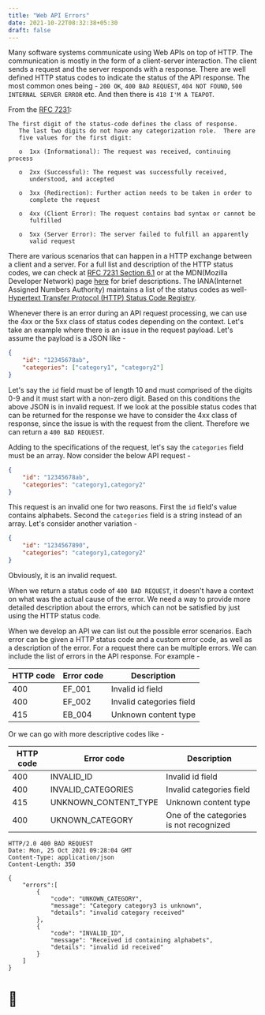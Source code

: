 ```yaml
---
title: "Web API Errors"
date: 2021-10-22T08:32:38+05:30
draft: false
---
```


Many software systems communicate using Web APIs on top of HTTP. The communication is mostly in the form of a client-server interaction. The client sends a request and the server responds with a response. There are well defined HTTP status codes to indicate the status of the API response. The most common ones being - `200 OK`, `400 BAD REQUEST`, `404 NOT FOUND`, `500 INTERNAL SERVER ERROR` etc. And then there is `418 I'M A TEAPOT`.

From the [RFC 7231](https://datatracker.ietf.org/doc/html/rfc7231#section-6):
```
The first digit of the status-code defines the class of response.
   The last two digits do not have any categorization role.  There are
   five values for the first digit:

   o  1xx (Informational): The request was received, continuing process

   o  2xx (Successful): The request was successfully received,
      understood, and accepted

   o  3xx (Redirection): Further action needs to be taken in order to
      complete the request

   o  4xx (Client Error): The request contains bad syntax or cannot be
      fulfilled

   o  5xx (Server Error): The server failed to fulfill an apparently
      valid request
```

There are various scenarios that can happen in a HTTP exchange between a client and a server. For a full list and description of the HTTP status codes, we can check at [RFC 7231 Section 6.1](https://datatracker.ietf.org/doc/html/rfc7231#section-6.1) or at the MDN(Mozilla Developer Network) page [here](https://developer.mozilla.org/en-US/docs/Web/HTTP/Status) for brief descriptions. The IANA(Internet Assigned Numbers Authority) maintains a list of the status codes as well- [Hypertext Transfer Protocol (HTTP) Status Code Registry](https://www.iana.org/assignments/http-status-codes/http-status-codes.xhtml).

Whenever there is an error during an API request processing, we can use the 4xx or the 5xx class of status codes depending on the context. Let's take an example where there is an issue in the request payload. Let's assume the payload is a JSON like -
```JSON
{
    "id": "12345678ab",
    "categories": ["category1", "category2"]
}
```
Let's say the `id` field must be of length 10 and must comprised of the digits 0-9 and it must start with a non-zero digit. Based on this conditions the above JSON is in invalid request. If we look at the possible status codes that can be returned for the response we have to consider the 4xx class of response, since the issue is with the request from the client. Therefore we can return a `400 BAD REQUEST`.

Adding to the specifications of the request, let's say the `categories` field must be an array. Now consider the below API request -
```JSON
{
    "id": "12345678ab",
    "categories": "category1,category2"
}
```
This request is an invalid one for two reasons. First the `id` field's value contains alphabets. Second the `categories` field is a string instead of an array. Let's consider another variation - 
```JSON
{
    "id": "1234567890",
    "categories": "category1,category2"
}
```
Obviously, it is an invalid request.

When we return a status code of `400 BAD REQUEST`, it doesn't have a context on what was the actual cause of the error. We need a way to provide more detailed description about the errors, which can not be satisfied by just using the HTTP status code.

When we develop an API we can list out the possible error scenarios. Each error can be given a HTTP status code and a custom error code, as well as a description of the error. For a request there can be multiple errors. We can include the list of errors in the API response. For example -

|HTTP code | Error code | Description |
|---|---|---|
|400|EF_001| Invalid id field|
|400|EF_002| Invalid categories field|
|415|EB_004| Unknown content type| 

Or we can go with more descriptive codes like -

|HTTP code | Error code | Description |
|---|---|---|
|400|INVALID_ID| Invalid id field|
|400|INVALID_CATEGORIES| Invalid categories field|
|415|UNKNOWN_CONTENT_TYPE| Unknown content type|
|400|UKNOWN_CATEGORY|One of the categories is not recognized|

```HTTP
HTTP/2.0 400 BAD REQUEST
Date: Mon, 25 Oct 2021 09:28:04 GMT
Content-Type: application/json
Content-Length: 350

{
    "errors":[
        {
            "code": "UNKOWN_CATEGORY",
            "message": "Category category3 is unknown",
            "details": "invalid category received"
        },
        {
            "code": "INVALID_ID",
            "message": "Received id containing alphabets",
            "details": "invalid id received"
        }
    ]
}
```

# 🏮
